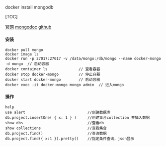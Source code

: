 docker install mongodb

[TOC]

[官网](https://docs.mongodb.com/manual/reference/method/#user-management-methods)
[mongodoc](https://godoc.org/go.mongodb.org/mongo-driver/mongo#example-Client-Connect)
[github](https://github.com/mongodb/mongo-go-driver)

#### 安装

```shell
docker pull mongo       
docker image ls 
docker run -p 27017:27017 -v /data/mongo:/db/mongo --name docker-mongo -d mongo  // 启动容器
docker container ls              // 查看容器
docker stop docker-mongo         // 停止容器
docker start docker-mongo        // 启动容器
docker exec -it docker-mongo mongo admin  // 进入mongo
```

#### 操作

```
help                                 
use alert                            //创建数据库
db.project.insertOne( { x: 1 } )     //创建集合collection 并插入数据
show dbs                             //查看db
show collections                     //查看集合
db.project.find()                    //查询数据
db.project.find({ x:1 }).pretty()    //指定条件查询，json显示
```

